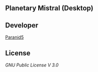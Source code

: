 **Planetary Mistral (Desktop)**
-------------------------------

## **Developer**
[Paranid5](https://github.com/dinaraparanid)

## **License**
*GNU Public License V 3.0*
